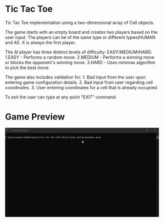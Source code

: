 # Tic Tac Toe
Tic Tac Toe implementation using a two-dimensional array of Cell objects.

The game starts with an empty board and creates two players based on the user input. 
The players can be of the same type or different types(HUMAN and AI).
X is always the first player.

The AI player has three distinct levels of difficulty: EASY/MEDIUM/HARD. 1.EASY - Performs a random move. 
2.MEDIUM - Performs a winning move or blocks the opponent's winning move. 3.HARD - Uses minimax algorithm to pick the best move.

The game also includes validation for: 1. Bad input from the user upon entering game configuration details. 2. Bad input from user
regarding cell coordinates. 3. User entering coordinates for a cell that is already occupied. 

To exit the user can type at any point "EXIT" command.

# Game Preview
![](https://github.com/aandreigeorge/Tic-Tac-Toe-with-AI/blob/main/TicTacToeGIFPreview.gif)